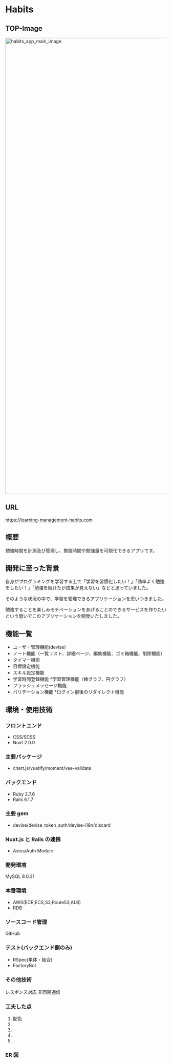 # Habits

## TOP-Image

<img width="1424" alt="habits_app_main_image" src="https://user-images.githubusercontent.com/109594942/209146779-d2fa64b0-52b4-4b22-937b-55a2178f6252.png">

## URL

https://learning-management-habits.com

## 概要

勉強時間を計測及び管理し、勉強時間や勉強量を可視化できるアプリです。

## 開発に至った背景

自身がプログラミングを学習する上で「学習を習慣化したい！」「効率よく勉強をしたい！」「勉強を続けたが成果が見えない」などと思っていました。

そのような状況の中で、学習を管理できるアプリケーションを思いつきました。

勉強することを楽しみモチベーションをあげることのできるサービスを作りたいという思いでこのアプリケーションを開発いたしました。

## 機能一覧

- ユーザー管理機能(devise)
- ノート機能（一覧リスト、詳細ページ、編集機能、ゴミ箱機能、削除機能）
- タイマー機能
- 目標設定機能
- スキル設定機能
- 学習時間登録機能 \*学習管理機能（棒グラフ、円グラフ）
- フラッシュメッセージ機能
- バリデーション機能 \*ログイン前後のリダイレクト機能

## 環境・使用技術

### フロントエンド

- CSS/SCSS
- Nuxt 2.0.0

### 主要パッケージ

- chart.js/vuetify/moment/vee-validate

### バックエンド

- Ruby 2.7.6
- Rails 6.1.7

### 主要 gem

- devise/devise_token_auth/devise-i18n/discard

### Nuxt.js と Rails の連携

- Axios/Auth Module

### 開発環境

MySQL 8.0.31

### 本番環境

- AWS(ECR,ECS,S3,Route53,ALB)
- RDB

### ソースコード管理

GitHub

### テスト(バックエンド側のみ)

- RSpec(単体・結合)
- FactoryBot

### その他技術

レスポンス対応
非同期通信

### 工夫した点

1. 配色
2.
3.
4.
5.

### ER 図
